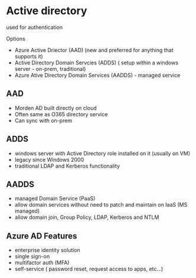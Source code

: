# Active directory

used for authentication

Options
* Azure Active Driector (AAD) (new and preferred for anything that supports it)
* Active Directory Domain Servcies (ADDS) ( setup within a windows server - on-prem, traditional)
* Azure Ative Directory Domain Services (AADDS) - managed service


## AAD

* Morden AD built directly on cloud
* Often same as O365 directory service
* Can sync with on-prem

## ADDS 

* windows server with Active Directory role installed on it (usually on VM)
* legacy since Windows 2000
* traditional LDAP and Kerberos functionality

## AADDS

* managed Domain Service (PaaS)
* allow domain services without need to patch and maintain on IaaS (MS managed)
* allow domain join, Group Policy, LDAP, Kerberos and NTLM 


## Azure AD Features

* enterprise identity solution
* single sign-on
* multifactor auth (MFA)
* self-service ( password reset, request access to apps, etc...)